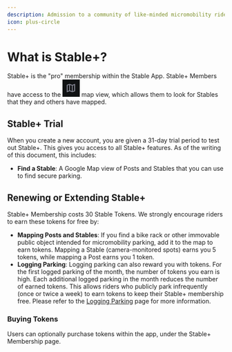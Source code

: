 ```yaml
---
description: Admission to a community of like-minded micromobility riders.
icon: plus-circle
---
```


# What is Stable+?

Stable+ is the "pro" membership within the Stable App. Stable+ Members have access to the ![](../static/icons/icon-nav-map-view.png) map view, which allows them to look for Stables that they and others have mapped.

## Stable+ Trial

When you create a new account, you are given a 31-day trial period to test out Stable+. This gives you access to all Stable+ features. As of the writing of this document, this includes:

* **Find a Stable**: A Google Map view of Posts and Stables that you can use to find secure parking.

## Renewing or Extending Stable+

Stable+ Membership costs 30 Stable Tokens. We strongly encourage riders to earn these tokens for free by:

* **Mapping Posts and Stables**: If you find a bike rack or other immovable public object intended for micromobility parking, add it to the map to earn tokens. Mapping a Stable (camera-monitored spots) earns you 5 tokens, while mapping a Post earns you 1 token.
* **Logging Parking**: Logging parking can also reward you with tokens. For the first logged parking of the month, the number of tokens you earn is high. Each additional logged parking in the month reduces the number of earned tokens. This allows riders who publicly park infrequently (once or twice a week) to earn tokens to keep their Stable+ membership free. Please refer to the [Logging Parking](../overview/logging-parking.md) page for more information.

### Buying Tokens

Users can optionally purchase tokens within the app, under the Stable+ Membership page.

